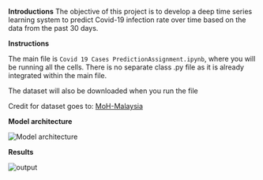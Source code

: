 **Introductions**
The objective of this project is to develop a deep time series learning system to predict Covid-19 infection rate over time based on the data from the past 30 days.

**Instructions**

The main file is `Covid 19 Cases PredictionAssignment.ipynb`, where you will be running all the cells. There is no separate class .py file as it is already integrated within the main file.

The dataset will also be downloaded when you run the file

Credit for dataset goes to: [MoH-Malaysia](https://github.com/MoH-Malaysia/covid19-public)

**Model architecture**

![Model architecture](https://github.com/AshrafZainalAbidin/Covid-19-Cases-Prediction/assets/154945805/922f0d87-e9de-438c-978c-ce6934642112)

**Results**

![output](https://github.com/AshrafZainalAbidin/Covid-19-Cases-Prediction/assets/154945805/9af724c0-66e6-4435-aee2-217fe701cee5)
